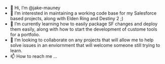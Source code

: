 - 👋 Hi, I’m @jake-mauney
- 👀 I’m interested in maintaining a working code base for my Salesforce based projects, along with Elden Ring and Destiny 2 ;)
- 🌱 I’m currently learning how to easily package SF changes and deploy them easily, along with how to start the development of custome tools for a portfolio. 
- 💞️ I’m looking to collaborate on any projects that will allow me to help solve issues in an enviornment that will welcome someone still trying to learn. 
- 📫 How to reach me ...

<!---
jake-mauney/jake-mauney is a ✨ special ✨ repository because its `README.md` (this file) appears on your GitHub profile.
You can click the Preview link to take a look at your changes.
--->
